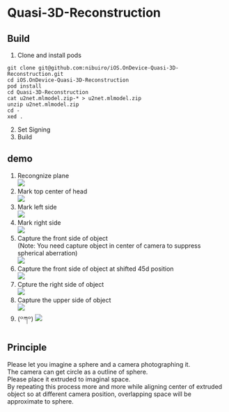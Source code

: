 # Quasi-3D-Reconstruction

## Build
1. Clone and install pods
```
git clone git@github.com:nibuiro/iOS.OnDevice-Quasi-3D-Reconstruction.git
cd iOS.OnDevice-Quasi-3D-Reconstruction
pod install
cd Quasi-3D-Reconstruction
cat u2net.mlmodel.zip-* > u2net.mlmodel.zip
unzip u2net.mlmodel.zip
cd -
xed .
```
2. Set Signing
3. Build

## demo
1. Recongnize plane  
![](https://github.com/nibuiro/iOS.OnDevice-Quasi-3D-Reconstruction/blob/planB/1.png?raw=true)
2. Mark top center of head  
![](https://github.com/nibuiro/iOS.OnDevice-Quasi-3D-Reconstruction/blob/planB/2.png?raw=true)
3. Mark left side  
![](https://github.com/nibuiro/iOS.OnDevice-Quasi-3D-Reconstruction/blob/planB/3.png?raw=true)
4. Mark right side  
![](https://github.com/nibuiro/iOS.OnDevice-Quasi-3D-Reconstruction/blob/planB/4.png?raw=true)
5. Capture the front side of object   
(Note: You need capture object in center of camera to suppress spherical aberration)  
![](https://github.com/nibuiro/iOS.OnDevice-Quasi-3D-Reconstruction/blob/planB/5.png?raw=true)
6. Capture the front side of object at shifted 45d position  
![](https://github.com/nibuiro/iOS.OnDevice-Quasi-3D-Reconstruction/blob/planB/6.png?raw=true)
7. Cpture the right side of object  
![](https://github.com/nibuiro/iOS.OnDevice-Quasi-3D-Reconstruction/blob/planB/7.png?raw=true)
8. Capture the upper side of object  
![](https://github.com/nibuiro/iOS.OnDevice-Quasi-3D-Reconstruction/blob/planB/8.png?raw=true)
9. (꒪ཀ꒪)
![](https://github.com/nibuiro/iOS.OnDevice-Quasi-3D-Reconstruction/blob/planB/9.png?raw=true)

## Principle
Please let you imagine a sphere and a camera photographing it.  
The camera can get circle as a outline of sphere.   
Please place it extruded to imaginal space.  
By repeating this process more and more while aligning center of extruded object so at different camera position, overlapping space will be approximate to sphere.  
